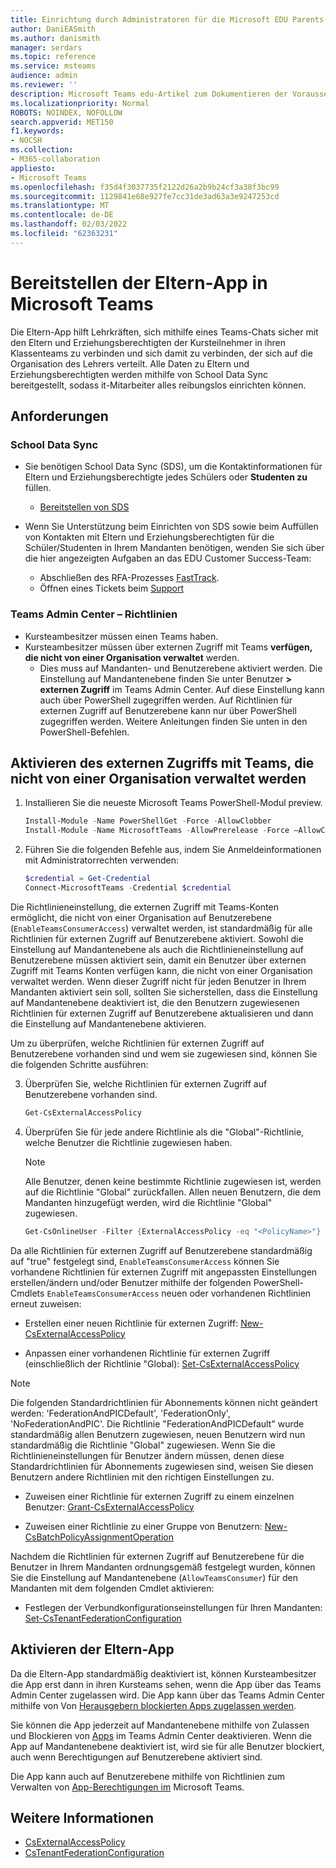 ```yaml
---
title: Einrichtung durch Administratoren für die Microsoft EDU Parents-App in Teams
author: DaniEASmith
ms.author: danismith
manager: serdars
ms.topic: reference
ms.service: msteams
audience: admin
ms.reviewer: ''
description: Microsoft Teams edu-Artikel zum Dokumentieren der Voraussetzungen und des Setups für die Eltern-App.
ms.localizationpriority: Normal
ROBOTS: NOINDEX, NOFOLLOW
search.appverid: MET150
f1.keywords:
- NOCSH
ms.collection:
- M365-collaboration
appliesto:
- Microsoft Teams
ms.openlocfilehash: f35d4f3037735f2122d26a2b9b24cf3a38f3bc99
ms.sourcegitcommit: 1129841e68e927fe7cc31de3ad63a3e9247253cd
ms.translationtype: MT
ms.contentlocale: de-DE
ms.lasthandoff: 02/03/2022
ms.locfileid: "62363231"
---
```

# <a name="deploying-the-parents-app-in-microsoft-teams"></a>Bereitstellen der Eltern-App in Microsoft Teams

Die Eltern-App hilft Lehrkräften, sich mithilfe eines Teams-Chats sicher mit den Eltern und Erziehungsberechtigten der Kursteilnehmer in ihren Klassenteams zu verbinden und sich damit zu verbinden, der sich auf die Organisation des Lehrers verteilt. Alle Daten zu Eltern und Erziehungsberechtigten werden mithilfe von School Data Sync bereitgestellt, sodass it-Mitarbeiter alles reibungslos einrichten können.

## <a name="requirements"></a>Anforderungen

### <a name="school-data-sync"></a>School Data Sync

- Sie benötigen School Data Sync (SDS), um die Kontaktinformationen für Eltern und Erziehungsberechtigte jedes Schülers oder **Studenten zu** füllen.
  - [Bereitstellen von SDS](/schooldatasync/parents-and-guardians-in-sds)

- Wenn Sie Unterstützung beim Einrichten von SDS sowie beim Auffüllen von Kontakten mit Eltern und Erziehungsberechtigten für die Schüler/Studenten in Ihrem Mandanten benötigen, wenden Sie sich über die hier angezeigten Aufgaben an das EDU Customer Success-Team:
  - Abschließen des RFA-Prozesses [FastTrack](https://www.microsoft.com/fasttrack?rtc=1).
  - Öffnen eines Tickets beim [Support](https://aka.ms/sdssupport)

### <a name="teams-admin-center---policies"></a>Teams Admin Center – Richtlinien

- Kursteambesitzer müssen einen Teams haben.
- Kursteambesitzer müssen über externen Zugriff mit Teams **verfügen, die nicht von einer Organisation verwaltet** werden.
  - Dies muss auf Mandanten- und Benutzerebene aktiviert werden. Die Einstellung auf Mandantenebene finden Sie unter Benutzer **> externen Zugriff** im Teams Admin Center. Auf diese Einstellung kann auch über PowerShell zugegriffen werden. Auf Richtlinien für externen Zugriff auf Benutzerebene kann nur über PowerShell zugegriffen werden. Weitere Anleitungen finden Sie unten in den PowerShell-Befehlen.

## <a name="enabling-external-access-with-teams-accounts-not-managed-by-an-organization"></a>Aktivieren des externen Zugriffs mit Teams, die nicht von einer Organisation verwaltet werden

1. Installieren Sie die neueste Microsoft Teams PowerShell-Modul preview.

    ```powershell
    Install-Module -Name PowerShellGet -Force -AllowClobber
    Install-Module -Name MicrosoftTeams -AllowPrerelease -Force –AllowClobber
    ```
    
2. Führen Sie die folgenden Befehle aus, indem Sie Anmeldeinformationen mit Administratorrechten verwenden:

    ```powershell
    $credential = Get-Credential
    Connect-MicrosoftTeams -Credential $credential
    ```

Die Richtlinieneinstellung, die externen Zugriff mit Teams-Konten ermöglicht, die nicht von einer Organisation auf Benutzerebene (`EnableTeamsConsumerAccess`) verwaltet werden, ist standardmäßig für alle Richtlinien für externen Zugriff auf Benutzerebene aktiviert. Sowohl die Einstellung auf Mandantenebene als auch die Richtlinieneinstellung auf Benutzerebene müssen aktiviert sein, damit ein Benutzer über externen Zugriff mit Teams Konten verfügen kann, die nicht von einer Organisation verwaltet werden. Wenn dieser Zugriff nicht für jeden Benutzer in Ihrem Mandanten aktiviert sein soll, sollten Sie sicherstellen, dass die Einstellung auf Mandantenebene deaktiviert ist, die den Benutzern zugewiesenen Richtlinien für externen Zugriff auf Benutzerebene aktualisieren und dann die Einstellung auf Mandantenebene aktivieren.

Um zu überprüfen, welche Richtlinien für externen Zugriff auf Benutzerebene vorhanden sind und wem sie zugewiesen sind, können Sie die folgenden Schritte ausführen:
    
3. Überprüfen Sie, welche Richtlinien für externen Zugriff auf Benutzerebene vorhanden sind.

    ```powershell
    Get-CsExternalAccessPolicy
    ```

4. Überprüfen Sie für jede andere Richtlinie als die "Global"-Richtlinie, welche Benutzer die Richtlinie zugewiesen haben.

   > [!NOTE]
   > Alle Benutzer, denen keine bestimmte Richtlinie zugewiesen ist, werden auf die Richtlinie "Global" zurückfallen. Allen neuen Benutzern, die dem Mandanten hinzugefügt werden, wird die Richtlinie "Global" zugewiesen.

    ```powershell
    Get-CsOnlineUser -Filter {ExternalAccessPolicy -eq "<PolicyName>"} | Select-Object DisplayName,ObjectId,UserPrincipalName
    ```

Da alle Richtlinien für externen Zugriff auf Benutzerebene standardmäßig auf "true" festgelegt sind, `EnableTeamsConsumerAccess` können Sie vorhandene Richtlinien für externen Zugriff mit angepassten Einstellungen erstellen/ändern und/oder Benutzer mithilfe der folgenden PowerShell-Cmdlets `EnableTeamsConsumerAccess` neuen oder vorhandenen Richtlinien erneut zuweisen:

- Erstellen einer neuen Richtlinie für externen Zugriff: [New-CsExternalAccessPolicy](/powershell/module/skype/new-csexternalaccesspolicy)

- Anpassen einer vorhandenen Richtlinie für externen Zugriff (einschließlich der Richtlinie "Global): [Set-CsExternalAccessPolicy](/powershell/module/skype/set-csexternalaccesspolicy)

> [!NOTE]
> Die folgenden Standardrichtlinien für Abonnements können nicht geändert werden: 'FederationAndPICDefault', 'FederationOnly', 'NoFederationAndPIC'. Die Richtlinie "FederationAndPICDefault" wurde standardmäßig allen Benutzern zugewiesen, neuen Benutzern wird nun standardmäßig die Richtlinie "Global" zugewiesen. Wenn Sie die Richtlinieneinstellungen für Benutzer ändern müssen, denen diese Standardrichtlinien für Abonnements zugewiesen sind, weisen Sie diesen Benutzern andere Richtlinien mit den richtigen Einstellungen zu.

- Zuweisen einer Richtlinie für externen Zugriff zu einem einzelnen Benutzer: [Grant-CsExternalAccessPolicy](/powershell/module/skype/grant-csexternalaccesspolicy)

- Zuweisen einer Richtlinie zu einer Gruppe von Benutzern: [New-CsBatchPolicyAssignmentOperation](/powershell/module/skype/new-csbatchpolicyassignmentoperation)

Nachdem die Richtlinien für externen Zugriff auf Benutzerebene für die Benutzer in Ihrem Mandanten ordnungsgemäß festgelegt wurden, können Sie die Einstellung auf Mandantenebene (`AllowTeamsConsumer`) für den Mandanten mit dem folgenden Cmdlet aktivieren:

- Festlegen der Verbundkonfigurationseinstellungen für Ihren Mandanten: [Set-CsTenantFederationConfiguration](/powershell/module/skype/set-cstenantfederationconfiguration)

## <a name="enabling-the-parents-app"></a>Aktivieren der Eltern-App

Da die Eltern-App standardmäßig deaktiviert ist, können Kursteambesitzer die App erst dann in ihren Kursteams sehen, wenn die App über das Teams Admin Center zugelassen wird. Die App kann über das Teams Admin Center mithilfe von Von [Herausgebern blockierten Apps zugelassen werden](manage-apps.md#apps-blocked-by-publishers).

Sie können die App jederzeit auf Mandantenebene mithilfe von Zulassen und Blockieren von [Apps](manage-apps.md#allow-and-block-apps) im Teams Admin Center deaktivieren. Wenn die App auf Mandantenebene deaktiviert ist, wird sie für alle Benutzer blockiert, auch wenn Berechtigungen auf Benutzerebene aktiviert sind.

Die App kann auch auf Benutzerebene mithilfe von Richtlinien zum Verwalten von [App-Berechtigungen im](teams-app-permission-policies.md) Microsoft Teams.

## <a name="more-information"></a>Weitere Informationen

- [CsExternalAccessPolicy](/powershell/module/skype/set-csexternalaccesspolicy)
- [CsTenantFederationConfiguration](/powershell/module/skype/set-cstenantfederationconfiguration)
